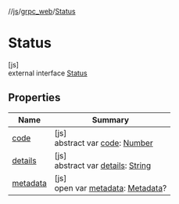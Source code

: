 //[js](../../../index.md)/[grpc_web](../index.md)/[Status](index.md)

# Status

[js]\
external interface [Status](index.md)

## Properties

| Name | Summary |
|---|---|
| [code](code.md) | [js]<br>abstract var [code](code.md): [Number](https://kotlinlang.org/api/latest/jvm/stdlib/kotlin/-number/index.html) |
| [details](details.md) | [js]<br>abstract var [details](details.md): [String](https://kotlinlang.org/api/latest/jvm/stdlib/kotlin/-string/index.html) |
| [metadata](metadata.md) | [js]<br>open var [metadata](metadata.md): [Metadata](../-metadata/index.md)? |
